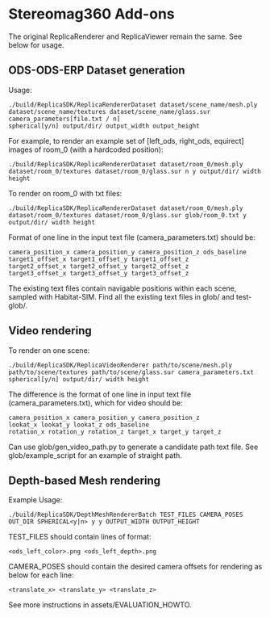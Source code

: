 # Stereomag360 Add-ons
The original ReplicaRenderer and ReplicaViewer remain the same. See below for usage.

## ODS-ODS-ERP Dataset generation
Usage:
```
./build/ReplicaSDK/ReplicaRendererDataset dataset/scene_name/mesh.ply 
dataset/scene_name/textures dataset/scene_name/glass.sur camera_parameters[file.txt / n] 
spherical[y/n] output/dir/ output_width output_height
```

For example, to render an example set of [left_ods, right_ods, equirect] images of room_0 (with a hardcoded position):
```
./build/ReplicaSDK/ReplicaRendererDataset dataset/room_0/mesh.ply 
dataset/room_0/textures dataset/room_0/glass.sur n y output/dir/ width height
```

To render on room_0 with txt files:
```
./build/ReplicaSDK/ReplicaRendererDataset dataset/room_0/mesh.ply 
dataset/room_0/textures dataset/room_0/glass.sur glob/room_0.txt y output/dir/ width height
```

Format of one line in the input text file (camera_parameters.txt) should be:
```
camera_position_x camera_position_y camera_position_z ods_baseline 
target1_offset_x target1_offset_y target1_offset_z 
target2_offset_x target2_offset_y target2_offset_z 
target3_offset_x target3_offset_y target3_offset_z
```
The existing text files contain navigable positions within each scene, sampled with Habitat-SIM. Find all the existing text files in glob/ and test-glob/.


## Video rendering
To render on one scene:
```
./build/ReplicaSDK/ReplicaVideoRenderer path/to/scene/mesh.ply 
path/to/scene/textures path/to/scene/glass.sur camera_parameters.txt 
spherical[y/n] output/dir/ width height
```
The difference is the format of one line in input text file (camera_parameters.txt), which for video should be:
```
camera_position_x camera_position_y camera_position_z 
lookat_x lookat_y lookat_z ods_baseline 
rotation_x rotation_y rotation_z target_x target_y target_z
```

Can use glob/gen_video_path.py to generate a candidate path text file. See glob/example_script for an example of straight path.

## Depth-based Mesh rendering
Example Usage:
```
./build/ReplicaSDK/DepthMeshRendererBatch TEST_FILES CAMERA_POSES 
OUT_DIR SPHERICAL<y|n> y y OUTPUT_WIDTH OUTPUT_HEIGHT

```

TEST_FILES should contain lines of format:
```
<ods_left_color>.png <ods_left_depth>.png
```
CAMERA_POSES should contain the desired camera offsets for rendering as below for each line:
```
<translate_x> <translate_y> <translate_z>
```

See more instructions in assets/EVALUATION_HOWTO.
